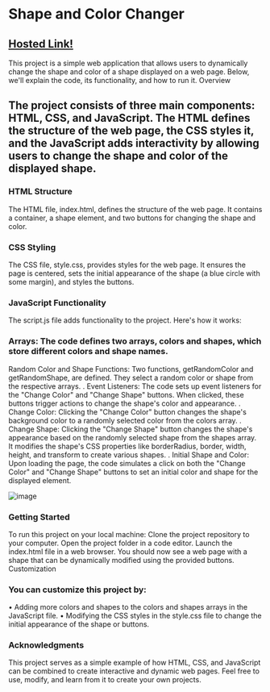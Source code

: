 # Shape and Color Changer 

## [Hosted Link!](https://hsc92180.github.io/Geekster_Assignment/Change_Shape_Color/)

This project is a simple web application that allows users to dynamically change the shape and color of a shape displayed on a web page. Below, we'll explain the code, its functionality, and how to run it.
Overview
## The project consists of three main components: HTML, CSS, and JavaScript. The HTML defines the structure of the web page, the CSS styles it, and the JavaScript adds interactivity by allowing users to change the shape and color of the displayed shape.
### HTML Structure
The HTML file, index.html, defines the structure of the web page. It contains a container, a shape element, and two buttons for changing the shape and color.
### CSS Styling
The CSS file, style.css, provides styles for the web page. It ensures the page is centered, sets the initial appearance of the shape (a blue circle with some margin), and styles the buttons.
### JavaScript Functionality
The script.js file adds functionality to the project. Here's how it works:
### Arrays: The code defines two arrays, colors and shapes, which store different colors and shape names.
Random Color and Shape Functions: Two functions, getRandomColor and getRandomShape, are defined. They select a random color or shape from the respective arrays.
. Event Listeners: The code sets up event listeners for the "Change Color" and "Change Shape" buttons. When clicked, these buttons trigger actions to change the shape's color and appearance.
. Change Color: Clicking the "Change Color" button changes the shape's background color to a randomly selected color from the colors array.
. Change Shape: Clicking the "Change Shape" button changes the shape's appearance based on the randomly selected shape from the shapes array. It modifies the shape's CSS properties like borderRadius, border, width, height, and transform to create various shapes.
. Initial Shape and Color: Upon loading the page, the code simulates a click on both the "Change Color" and "Change Shape" buttons to set an initial color and shape for the displayed element.

![image](https://github.com/hsc92180/Geekster_Assignment/assets/68774484/324b504c-8046-4f3c-a945-7f99d220e393)

### Getting Started
To run this project on your local machine:
Clone the project repository to your computer.
Open the project folder in a code editor.
Launch the index.html file in a web browser.
You should now see a web page with a shape that can be dynamically modified using the provided buttons.
Customization
### You can customize this project by:
• Adding more colors and shapes to the colors and shapes arrays in the JavaScript file.
• Modifying the CSS styles in the style.css file to change the initial appearance of the shape or buttons.

### Acknowledgments
This project serves as a simple example of how HTML, CSS, and JavaScript can be combined to create interactive and dynamic web pages. Feel free to use, modify, and learn from it to create your own projects.
